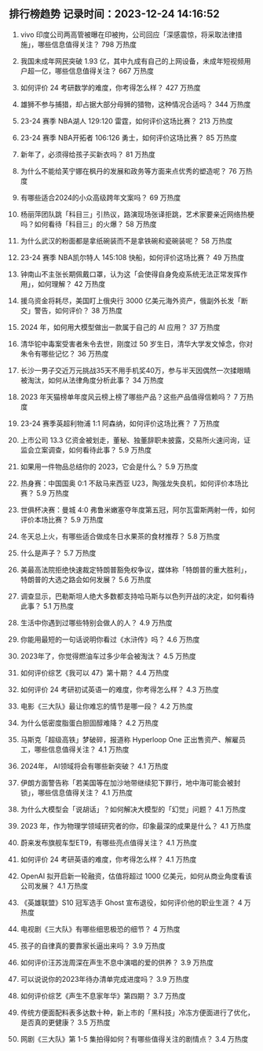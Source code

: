 
## 排行榜趋势 记录时间：2023-12-24 14:16:52
  
  1. vivo 印度公司两高管被曝在印被拘，公司回应「深感震惊，将采取法律措施」，哪些信息值得关注？ 798 万热度
    
  2. 我国未成年网民突破 1.93 亿，其中九成有自己的上网设备，未成年短视频用户超一亿，哪些信息值得关注？ 667 万热度
    
  3. 如何评价 24 考研数学的难度，你考得怎么样？ 427 万热度
    
  4. 雄狮不参与捕猎，却占据大部分母狮的猎物，这种情况合适吗？ 344 万热度
    
  5. 23-24 赛季 NBA湖人 129:120 雷霆，如何评价这场比赛？ 213 万热度
    
  6. 23-24 赛季 NBA开拓者 106:126 勇士，如何评价这场比赛？ 85 万热度
    
  7. 新年了，必须得给孩子买新衣吗？ 81 万热度
    
  8. 为什么不能给芙宁娜在枫丹的发展和政务等方面来点优秀的塑造呢？ 76 万热度
    
  9. 有哪些适合2024的小众高级跨年文案吗？ 69 万热度
    
  10. 杨丽萍团队跳「科目三」引热议，路演现场张译拒跳，艺术家要亲近网络热梗吗？如何看待「科目三」的火爆？ 58 万热度
    
  11. 为什么武汉的粉面都是拿纸碗装而不是拿铁碗和瓷碗装呢？ 58 万热度
    
  12. 23-24 赛季 NBA凯尔特人 145:108 快船，如何评价这场比赛？ 49 万热度
    
  13. 钟南山不主张长期佩戴口罩，认为这「会使得自身免疫系统无法正常发挥作用」，如何理解？ 42 万热度
    
  14. 援乌资金将耗尽，美国盯上俄央行 3000 亿美元海外资产，俄副外长发「断交」警告，如何评价？ 38 万热度
    
  15. 2024 年，如何用大模型做出一款属于自己的 AI 应用？ 37 万热度
    
  16. 清华铊中毒案受害者朱令去世，刚度过 50 岁生日，清华大学发文悼念，你对朱令有哪些记忆？ 36 万热度
    
  17. 长沙一男子交近万元挑战35天不用手机奖40万，参与半天因偶然一次揉眼睛被淘汰，如何从法律角度分析此事？ 34 万热度
    
  18. 2023 年天猫榜单年度风云榜上榜了哪些产品？这些产品值得信赖吗？ 7 万热度
    
  19. 23-24 赛季英超利物浦 1:1 阿森纳，如何评价这场比赛？ 7 万热度
    
  20. 上市公司 13.3 亿资金被划走，董秘、独董辞职未披露，交易所火速问询，证监会立案调查，如何看待此事？ 5.9 万热度
    
  21. 如果用一件物品总结你的 2023，它会是什么？ 5.9 万热度
    
  22. 热身赛：中国国奥 0:1 不敌马来西亚 U23，陶强龙失良机，如何评价本场比赛？ 5.9 万热度
    
  23. 世俱杯决赛：曼城 4:0 弗鲁米嫩塞夺年度第五冠，阿尔瓦雷斯两射一传，如何评价本场比赛？ 5.9 万热度
    
  24. 冬天总上火，有哪些适合做成冬日水果茶的食材推荐？ 5.8 万热度
    
  25. 什么是声子？ 5.7 万热度
    
  26. 美最高法院拒绝快速裁定特朗普豁免权争议，媒体称「特朗普的重大胜利」，特朗普的大选之路会如何发展？ 5.6 万热度
    
  27. 调查显示，巴勒斯坦人绝大多数都支持哈马斯与以色列开战的决定，如何看待此事？ 5.1 万热度
    
  28. 生活中你遇到过哪些特别会做人的人？ 4.9 万热度
    
  29. 你能用最短的一句话说明你看过《水浒传》吗？ 4.6 万热度
    
  30. 2023年了，你觉得燃油车过多少年会被淘汰？ 4.5 万热度
    
  31. 如何评价综艺《我可以 47》第十期？ 4.4 万热度
    
  32. 如何评价 24 考研初试英语一的难度，你考得怎么样？ 4.3 万热度
    
  33. 电影《三大队》最让你难忘的情节是哪一段？ 4.2 万热度
    
  34. 为什么低密度脂蛋白胆固醇难降？ 4.2 万热度
    
  35. 马斯克「超级高铁」梦破碎，报道称 Hyperloop One 正出售资产、解雇员工，哪些信息值得关注？ 4.1 万热度
    
  36. 2024年， AI领域将会有哪些新突破？ 4.1 万热度
    
  37. 伊朗方面警告称「若美国等在加沙地带继续犯下罪行，地中海可能会被封锁」，哪些信息值得关注？ 4.1 万热度
    
  38. 为什么大模型会「说胡话」？如何解决大模型的「幻觉」问题？ 4.1 万热度
    
  39. 2023 年，作为物理学领域研究者的你，印象最深的成果是什么？ 4.1 万热度
    
  40. 蔚来发布旗舰车型ET9，有哪些亮点值得关注？ 4.1 万热度
    
  41. 如何评价 24 考研英语的难度，你考得怎么样？ 4.1 万热度
    
  42. OpenAI 拟开启新一轮融资，估值将超过 1000 亿美元，如何从商业角度看该公司发展？ 4.1 万热度
    
  43. 《英雄联盟》S10 冠军选手 Ghost 宣布退役，如何评价他的职业生涯？ 4 万热度
    
  44. 电视剧《三大队》有哪些细思极恐的细节？ 4 万热度
    
  45. 孩子的自律真的要靠家长逼出来吗？ 3.9 万热度
    
  46. 如何评价汪苏泷周深在声生不息中演唱的爱的供养？ 3.9 万热度
    
  47. 可以说说你的2023年待办清单完成进度吗？ 3.9 万热度
    
  48. 如何评价综艺《声生不息家年华》第四期？ 3.7 万热度
    
  49. 传统方便面配料表多达数十种，新上市的「黑科技」冷冻方便面进行了优化，是否真的更健康？ 3.5 万热度
    
  50. 网剧《三大队》第 1-5 集拍得如何？有哪些值得关注的剧情点？ 3.4 万热度
    